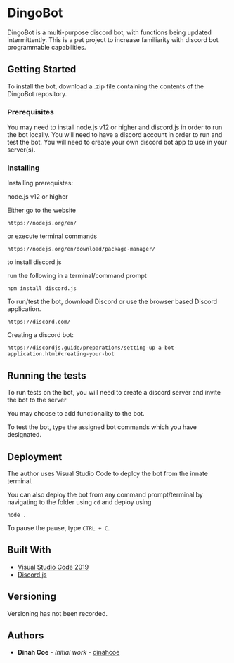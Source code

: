 # DingoBot

DingoBot is a multi-purpose discord bot, with functions being updated intermittently.
This is a pet project to increase familiarity with discord bot programmable capabilities.

## Getting Started

To install the bot, download a .zip file containing the contents of the DingoBot repository.

### Prerequisites

You may need to install node.js v12 or higher and discord.js in order to run the bot locally.
You will need to have a discord account in order to run and test the bot.
You will need to create your own discord bot app to use in your server(s).

### Installing

Installing prerequistes:

node.js v12 or higher

Either go to the website

```
https://nodejs.org/en/
```

or execute terminal commands

```
https://nodejs.org/en/download/package-manager/
```

to install discord.js

run the following in a terminal/command prompt

```
npm install discord.js
```

To run/test the bot, download Discord or use the browser based Discord application.

```
https://discord.com/
```

Creating a discord bot:

```
https://discordjs.guide/preparations/setting-up-a-bot-application.html#creating-your-bot
```


## Running the tests

To run tests on the bot, you will need to create a discord server and invite the bot to the server

You may choose to add functionality to the bot.

To test the bot, type the assigned bot commands which you have designated.

## Deployment

The author uses Visual Studio Code to deploy the bot from the innate terminal.

You can also deploy the bot from any command prompt/terminal by navigating to the folder using `cd` and deploy using

```
node .
```

To pause the pause, type `CTRL + C`.


## Built With

* [Visual Studio Code 2019](https://code.visualstudio.com/)
* [Discord.js](https://discordjs.guide/)

## Versioning

Versioning has not been recorded.

## Authors

* **Dinah Coe** - *Initial work* - [dinahcoe](https://github.com/dinahcoe)
